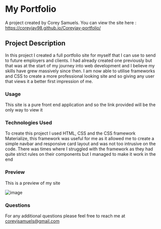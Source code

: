 # My Portfolio

A project created by Corey Samuels.
You can view the site here : https://coreyjay98.github.io/Coreyjay-portfolio/

## Project Description

In this project I created a full portfolio site for myself that I can use to send to future employers and clients. I had already created one previously but that was at the start of my journey into web development and I believe my skills have grew massively since then. I am now able to utilise frameworks and CSS to create a more professional looking site and so giving any user that views it a better first impression of me.

### Usage

This site is a pure front end application and so the link provided will be the only way to view it

### Technologies Used

To create this project I used HTML, CSS and the CSS framework Materialize, this framework was useful for me as it allowed me to create a simple navbar and responsive card layout and was not too intrusive on the code. There was times where I struggled with the framework as they had quite strict rules on their components but I managed to make it work in the end

### Preview

This is a preview of my site

![image](./assets/indexScreenshot.png)

### Questions

For any additional questions please feel free to reach me at coreyjsamuels@gmail.com
